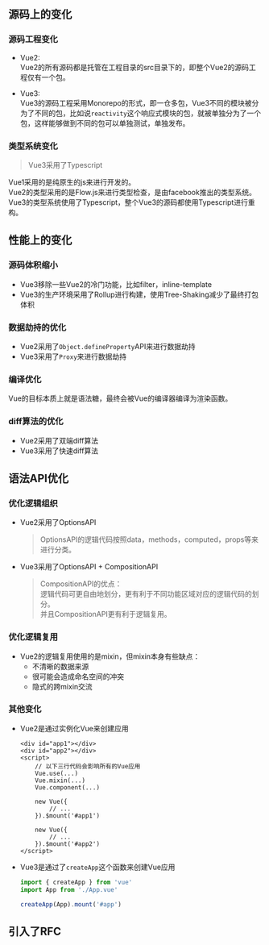 ## 源码上的变化

### 源码工程变化
- Vue2:  
Vue2的所有源码都是托管在工程目录的src目录下的，即整个Vue2的源码工程仅有一个包。

- Vue3:  
Vue3的源码工程采用Monorepo的形式，即一仓多包，Vue3不同的模块被分为了不同的包，比如说`reactivity`这个响应式模块的包，就被单独分为了一个包，这样能够做到不同的包可以单独测试，单独发布。

### 类型系统变化
> Vue3采用了Typescript

Vue1采用的是纯原生的js来进行开发的。  
Vue2的类型采用的是Flow.js来进行类型检查，是由facebook推出的类型系统。  
Vue3的类型系统使用了Typescript，整个Vue3的源码都使用Typescript进行重构。

## 性能上的变化

### 源码体积缩小
- Vue3移除一些Vue2的冷门功能，比如filter，inline-template  
- Vue3的生产环境采用了Rollup进行构建，使用Tree-Shaking减少了最终打包体积  

### 数据劫持的优化
- Vue2采用了`Object.defineProperty`API来进行数据劫持
- Vue3采用了`Proxy`来进行数据劫持

### 编译优化
Vue的目标本质上就是语法糖，最终会被Vue的编译器编译为渲染函数。  

### diff算法的优化
- Vue2采用了双端diff算法
- Vue3采用了快速diff算法

## 语法API优化

### 优化逻辑组织
- Vue2采用了OptionsAPI
    > OptionsAPI的逻辑代码按照data，methods，computed，props等来进行分类。

- Vue3采用了OptionsAPI + CompositionAPI
    > CompositionAPI的优点：  
    > 逻辑代码可更自由地划分，更有利于不同功能区域对应的逻辑代码的划分。  
    > 并且CompositionAPI更有利于逻辑复用。  

### 优化逻辑复用
- Vue2的逻辑复用使用的是mixin，但mixin本身有些缺点：
    - 不清晰的数据来源
    - 很可能会造成命名空间的冲突
    - 隐式的跨mixin交流

### 其他变化
- Vue2是通过实例化Vue来创建应用
    ```vue
    <div id="app1"></div>
    <div id="app2"></div>
    <script>
        // 以下三行代码会影响所有的Vue应用
        Vue.use(...)
        Vue.mixin(...)
        Vue.component(...)

        new Vue({
            // ...
        }).$mount('#app1')

        new Vue({
            // ...
        }).$mount('#app2')
    </script>
    ```

- Vue3是通过了`createApp`这个函数来创建Vue应用
    ```js
    import { createApp } from 'vue'
    import App from './App.vue'

    createApp(App).mount('#app')
    ```

## 引入了RFC
